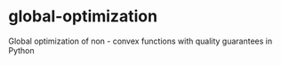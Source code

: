 # global-optimization
Global optimization of non - convex functions with quality guarantees in Python
